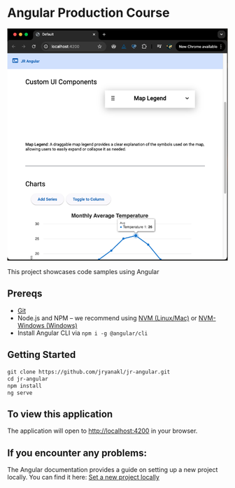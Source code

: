 # Angular Production Course

![JR Angular](/src/assets/jr-angular-app.png)

This project showcases code samples using Angular

## Prereqs
- [Git](https://git-scm.com/book/en/v2/Getting-Started-Installing-Git)
- Node.js and NPM – we recommend using [NVM (Linux/Mac)](https://github.com/creationix/nvm) or [NVM-Windows (Windows)](https://github.com/coreybutler/nvm-windows)
- Install Angular CLI via `npm i -g @angular/cli`

## Getting Started

```
git clone https://github.com/jryanakl/jr-angular.git
cd jr-angular
npm install
ng serve
```

## To view this application
The application will open to [http://localhost:4200](http://localhost:4200) in your browser.

## If you encounter any problems:
The Angular documentation provides a guide on setting up a new project locally.
You can find it here: [Set a new project locally](https://angular.dev/installation#setup-a-new-project-locally)


